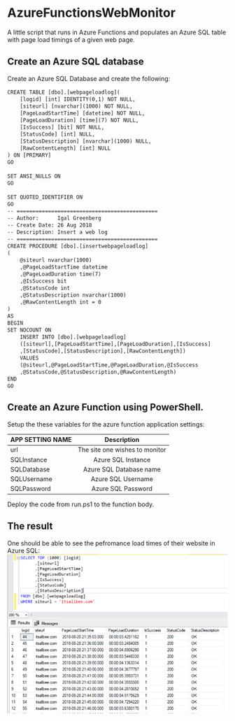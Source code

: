 # AzureFunctionsWebMonitor
A little script that runs in Azure Functions and populates an Azure SQL table with page load timings of a given web page.

## Create an Azure SQL database
Create an Azure SQL Database and create the following:
```TSQL
CREATE TABLE [dbo].[webpageloadlog](
	[logid] [int] IDENTITY(0,1) NOT NULL,
	[siteurl] [nvarchar](1000) NOT NULL,
	[PageLoadStartTime] [datetime] NOT NULL,
	[PageLoadDuration] [time](7) NOT NULL,
	[IsSuccess] [bit] NOT NULL,
	[StatusCode] [int] NULL,
	[StatusDescription] [nvarchar](1000) NULL,
	[RawContentLength] [int] NULL
) ON [PRIMARY]
GO

SET ANSI_NULLS ON
GO

SET QUOTED_IDENTIFIER ON
GO
-- =============================================
-- Author:      Igal Greenberg
-- Create Date: 26 Aug 2018
-- Description: Insert a web log
-- =============================================
CREATE PROCEDURE [dbo].[insertwebpageloadlog]
(
	@siteurl nvarchar(1000)
	,@PageLoadStartTime datetime
	,@PageLoadDuration time(7)
	,@IsSuccess bit
	,@StatusCode int
	,@StatusDescription nvarchar(1000)
	,@RawContentLength int = 0
)
AS
BEGIN
SET NOCOUNT ON
	INSERT INTO [dbo].[webpageloadlog]
	([siteurl],[PageLoadStartTime],[PageLoadDuration],[IsSuccess]
	,[StatusCode],[StatusDescription],[RawContentLength])
	VALUES
	(@siteurl,@PageLoadStartTime,@PageLoadDuration,@IsSuccess
	,@StatusCode,@StatusDescription,@RawContentLength)
END
GO
```
## Create an Azure Function using PowerShell.
Setup the these variables for the azure function application settings:

| APP SETTING NAME | Description                   |
| :--------------- |:------------------------------:| 
| url              | The site one wishes to monitor | 
| SQLInstance      | Azure SQL Instance             |
| SQLDatabase      | Azure SQL Database name        |
| SQLUsername      | Azure SQL Username             |
| SQLPassword      | Azure SQL Password             |

Deploy the code from run.ps1 to the function body.

## The result
One should be able to see the pefromance load times of their website in Azure SQL:
![Website Load Performance](https://github.com/IgalGreenberg/AzureFunctionsTableWebMonitorPowerShell/blob/master/WebsiteLoadPerformanceData.PNG?raw=true)

